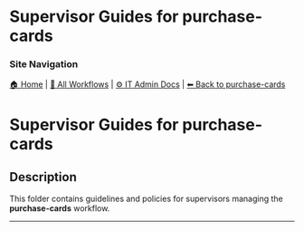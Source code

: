 # Supervisor Guides for purchase-cards

### Site Navigation
[🏠 Home](../../../README.md) | [📂 All Workflows](../../users.md) | [⚙ IT Admin Docs](../../../it-admins/README.md) | [⬅ Back to purchase-cards](../README.md)

# Supervisor Guides for purchase-cards

## Description

This folder contains guidelines and policies for supervisors managing the **purchase-cards** workflow.

---